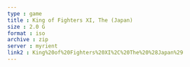 ```yaml
---
type : game
title : King of Fighters XI, The (Japan)
size : 2.0 G
format : iso
archive : zip
server : myrient
link2 : King%20of%20Fighters%20XI%2C%20The%20%28Japan%29
---
```

